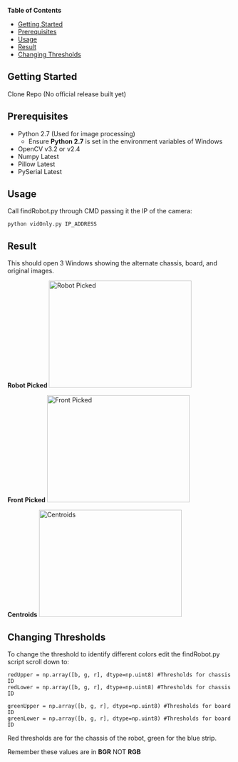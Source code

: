**Table of Contents**
- [Getting Started](#getting-started)
- [Prerequisites](#prerequisites)
- [Usage](#usage)
- [Result](#result)
- [Changing Thresholds](#changing-thresholds)

## Getting Started

Clone Repo (No official release built yet)

## Prerequisites
- Python 2.7 (Used for image processing)
  - Ensure **Python 2.7** is set in the environment variables of Windows
- OpenCV v3.2 or v2.4
- Numpy Latest
- Pillow Latest
- PySerial Latest

## Usage
  Call findRobot.py through CMD passing it the IP of the camera:

  ```
  python vidOnly.py IP_ADDRESS
  ```  

## Result
  This should open 3 Windows showing the alternate chassis, board, and original images.

  **Robot Picked**
  <img src="https://user-images.githubusercontent.com/14321139/34995801-d096836a-fa94-11e7-9c0d-7db769829056.PNG" alt="Robot Picked" width="320" height="240">

  **Front Picked**
  <img src="https://user-images.githubusercontent.com/14321139/34995798-cff908e2-fa94-11e7-96e2-6e31c177178c.PNG" alt="Front Picked" width="320" height="240">

  **Centroids**
  <img src="https://user-images.githubusercontent.com/14321139/34995799-d02e19f6-fa94-11e7-850f-02060456b2b1.PNG" alt="Centroids" width="320" height="240">


## Changing Thresholds
  To change the threshold to identify different colors edit the findRobot.py script scroll down to:

  ```
  redUpper = np.array([b, g, r], dtype=np.uint8) #Thresholds for chassis ID
  redLower = np.array([b, g, r], dtype=np.uint8) #Thresholds for chassis ID

  greenUpper = np.array([b, g, r], dtype=np.uint8) #Thresholds for board ID
  greenLower = np.array([b, g, r], dtype=np.uint8) #Thresholds for board ID
  ```

  Red thresholds are for the chassis of the robot, green for the blue strip.

  Remember these values are in **BGR** NOT **RGB**
